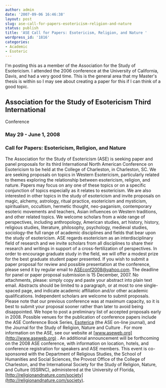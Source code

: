 ```yaml
---
author: admin
date: '2007-09-06 16:46:38'
layout: post
slug: ase-call-for-papers-esotericism-religion-and-nature
status: publish
title: 'ASE Call for Papers: Esotericism, Religion, and Nature '
wordpress_id: '1816'
categories:
- Academic
- Esoteric
---
```


I'm posting this as a member of the Association for the Study of
Esotericism. I attended the 2006 conference at the University of
California, Davis, and had a very good time. This is the general area
that my Master's thesis is within so I may see about creating a paper
for this if I can think of a good topic.

## Association for the Study of Esotericism Third International
Conference

### May 29 - June 1, 2008

### Call for Papers: Esotericism, Religion, and Nature

The Association for the Study of Esotericism (ASE) is seeking paper and
panel proposals for its third International North American Conference on
Esotericism to be held at the College of Charleston, in Charleston, SC.
We are seeking proposals on topics in Western Esotericism, particularly
related to themes exploring the relationship between esotericism,
religion, and nature. Papers may focus on any one of these topics or on
a specific conjunction of topics especially as it relates to
esotericism. We are also interested in other topics in the study of
esotericism and invite proposals on magic, alchemy, astrology, ritual
practice, esotericism and mysticism, spiritualism, occultism, hermetic
thought, neo-paganism, contemporary esoteric movements and teachers,
Asian influences on Western traditions, and other related topics. We
welcome scholars from a wide range of perspectives, including
anthropology, American studies, art history, history, religious studies,
literature, philosophy, psychology, medieval studies, sociology-the full
range of academic disciplines and fields that bear upon the study of
esotericism. ASE regards esotericism as an interdisciplinary field of
research and we invite scholars from all disciplines to share their
research and writings in support of a cross-fertilization of
perspectives. In order to encourage graduate study in the field, we will
offer a modest prize for the best graduate student paper presented. If
you wish to submit a paper proposal for review and possible presentation
at the conference, please send it by regular email to
[ASEconf2008@yahoo.com](mailto:ASEconf2008@yahoo.com). The deadline for
panel or paper proposal submission is 15 December, 2007. No attachments,
please: simply copy and paste your abstract into plain text email.
Abstracts should be limited to a paragraph, or at most to one
single-spaced page, and indicate academic affiliation and/or other
academic qualifications. Independent scholars are welcome to submit
proposals. Please note that our previous conference was at maximum
capacity, so it is best to submit your proposal sooner rather than later
to avoid being disappointed. We hope to post a preliminary list of
accepted proposals early in 2008. Possible venues for the publication of
conference papers include the ASE Conference Book Series,
[Esoterica](http://www.esoteric.msu.edu/) (the ASE on-line journal), and
the Journal for the Study of Religion, Nature and Culture . For more
information on the ASE, see our website at
[www.aseweb.org](http://www.aseweb.org) . An additional announcement
will be forthcoming on the 2008 ASE conference, with information on
location, hotels, and conference registration for speakers and ASE
members. This event is co-sponsored with the Department of Religious
Studies, the School of Humanities and Social Sciences, the Provost
Office of the College of Charleston, and the International Society for
the Study of Religion, Nature, and Culture (ISSRNC), administered at the
University of Florida,
[http://religionandnature.com/society](http://religionandnature.com/society).
